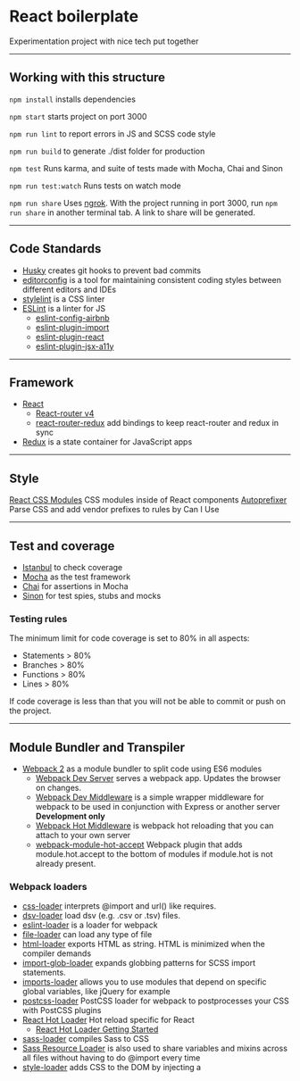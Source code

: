 # React boilerplate

Experimentation project with nice tech put together

---

## Working with this structure

`npm install` installs dependencies

`npm start` starts project on port 3000

`npm run lint` to report errors in JS and SCSS code style

`npm run build` to generate ./dist folder for production

`npm test` Runs karma, and suite of tests made with Mocha, Chai and Sinon

`npm run test:watch` Runs tests on watch mode

`npm run share` Uses [ngrok](https://github.com/bubenshchykov/ngrok). With the project running in port 3000, run `npm run share` in another terminal tab. A link to share will be generated.

---

## Code Standards
* [Husky](https://github.com/typicode/husky) creates git hooks to prevent bad commits
* [editorconfig](http://editorconfig.org/) is a tool for maintaining consistent coding styles between different editors and IDEs
* [stylelint](https://github.com/stylelint/stylelint) is a CSS linter
* [ESLint](https://github.com/eslint/eslint)  is a linter for JS
    * [eslint-config-airbnb](https://github.com/airbnb/javascript/tree/master/packages/eslint-config-airbnb)
    * [eslint-plugin-import](https://github.com/benmosher/eslint-plugin-import)
    * [eslint-plugin-react](https://github.com/yannickcr/eslint-plugin-react)
    * [eslint-plugin-jsx-a11y](https://github.com/evcohen/eslint-plugin-jsx-a11y)

---

## Framework

* [React](https://github.com/facebook/react)
  * [React-router v4](https://github.com/ReactTraining/react-router)
  * [react-router-redux](https://github.com/reactjs/react-router-redux) add bindings to keep react-router and redux in sync 
* [Redux](https://github.com/reactjs/redux/) is a state container for JavaScript apps 

---

## Style

[React CSS Modules](https://github.com/gajus/react-css-modules) CSS modules inside of React components
[Autoprefixer](https://github.com/postcss/autoprefixer) Parse CSS and add vendor prefixes to rules by Can I Use

-----------------

## Test and coverage

* [Istanbul](https://github.com/gotwarlost/istanbul) to check coverage
* [Mocha](https://github.com/mochajs/mocha) as the test framework 
* [Chai](https://github.com/chaijs/chai) for assertions in Mocha
* [Sinon](https://github.com/sinonjs/sinon) for test spies, stubs and mocks

### Testing rules
The minimum limit for code coverage is set to 80% in all aspects:

* Statements > 80% 
* Branches > 80% 
* Functions > 80% 
* Lines > 80%
 
If code coverage is less than that you will not be able to commit or push on the project.

---

## Module Bundler and Transpiler

* [Webpack 2](https://webpack.js.org/) as a module bundler to split code using ES6 modules
  * [Webpack Dev Server](https://github.com/webpack/webpack-dev-server) serves a webpack app. Updates the browser on changes.
  * [Webpack Dev Middleware](https://github.com/webpack/webpack-dev-middleware) is a simple wrapper middleware for webpack to be used in conjunction with Express or another server **Development only**
  * [Webpack Hot Middleware](https://github.com/glenjamin/webpack-hot-middleware) is webpack hot reloading that you can attach to your own server
  * [webpack-module-hot-accept](https://github.com/loggur/webpack-module-hot-accept) Webpack plugin that adds module.hot.accept to the bottom of modules if module.hot is not already present.

### Webpack loaders
  
* [css-loader](https://github.com/webpack-contrib/css-loader) interprets @import and url() like requires.
* [dsv-loader](https://github.com/wbkd/dsv-loader) load dsv (e.g. .csv or .tsv) files.
* [eslint-loader](https://github.com/MoOx/eslint-loader) is a loader for webpack
* [file-loader](https://github.com/webpack-contrib/file-loader) can load any type of file
* [html-loader](https://github.com/webpack-contrib/html-loader) exports HTML as string. HTML is minimized when the compiler demands
* [import-glob-loader](https://github.com/Aintaer/import-glob-loader) expands globbing patterns for SCSS import statements.
* [imports-loader](https://github.com/webpack-contrib/imports-loader) allows you to use modules that depend on specific global variables, like jQuery for example
* [postcss-loader](https://github.com/postcss/postcss-loader) PostCSS loader for webpack to postprocesses your CSS with PostCSS plugins
* [React Hot Loader](https://github.com/gaearon/react-hot-loader) Hot reload specific for React
  * [React Hot Loader Getting Started](http://gaearon.github.io/react-hot-loader/getstarted/)
* [sass-loader](https://github.com/webpack-contrib/sass-loader) compiles Sass to CSS 
* [Sass Resource Loader](https://github.com/shakacode/sass-resources-loader) is also used to share variables and mixins across all files without having to do @import every time
* [style-loader](https://github.com/webpack-contrib/style-loader) adds CSS to the DOM by injecting a <style> tag
* [url-loader](https://github.com/webpack-contrib/url-loader) The url loader works like the file loader, but can return a Data Url if the file is smaller than some byte limit defined

### Webpack plugins

* [HtmlWebpackPlugin](https://github.com/jantimon/html-webpack-plugin) Simplifies creation of HTML files to serve your webpack bundles
* [ExtractTextPlugin](https://github.com/webpack-contrib/extract-text-webpack-plugin) Extract text from bundle into a file, like css for example
* [CopyWebpackPlugin](https://github.com/kevlened/copy-webpack-plugin) Copy files and directories in webpack to output folder

* [Babel](http://babeljs.io/) to transpile new JS to JS compatible with most browsers 

## Other tools

[compression](https://github.com/expressjs/compression) compression middleware to gzip files on Express server